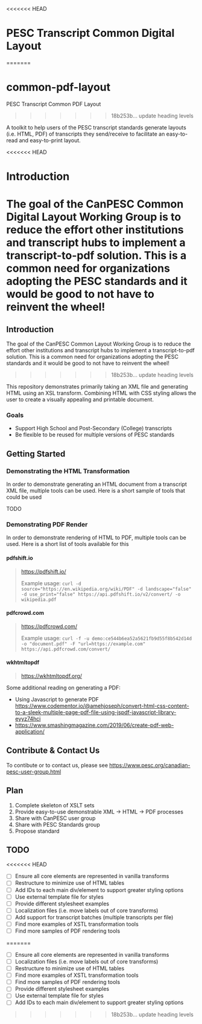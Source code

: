 <<<<<<< HEAD
# PESC Transcript Common Digital Layout
=======
# common-pdf-layout

PESC Transcript Common PDF Layout
>>>>>>> 18b253b... update heading levels

A toolkit to help users of the PESC transcript standards generate layouts (i.e. HTML, PDF) of transcripts they send/receive to facilitate an easy-to-read and easy-to-print layout.

<<<<<<< HEAD
# Introduction 
The goal of the CanPESC Common Digital Layout Working Group is to reduce the effort other institutions and transcript hubs to implement a transcript-to-pdf solution.  This is a common need for organizations adopting the PESC standards and it would be good to not have to reinvent the wheel!
=======
## Introduction

The goal of the CanPESC Common Layout Working Group is to reduce the effort other institutions and transcript hubs to implement a transcript-to-pdf solution.  This is a common need for organizations adopting the PESC standards and it would be good to not have to reinvent the wheel!
>>>>>>> 18b253b... update heading levels

This repository demonstrates primarily taking an XML file and generating HTML using an XSL transform.  Combining HTML with CSS styling allows the user to create a visually appealing and printable document.

### Goals

- Support High School and Post-Secondary (College) transcripts
- Be flexible to be reused for multiple versions of PESC standards

## Getting Started

### Demonstrating the HTML Transformation

In order to demonstrate generating an HTML document from a transcript XML file, multiple tools can be used.  Here is a short sample of tools that could be used

TODO

### Demonstrating PDF Render

In order to demonstrate rendering of HTML to PDF, multiple tools can be used.  Here is a short list of tools available for this

#### pdfshift.io

> <https://pdfshift.io/>
>
> Example usage:
> `curl -d source="https://en.wikipedia.org/wiki/PDF" -d landscape="false" -d use_print="false" https://api.pdfshift.io/v2/convert/ -o wikipedia.pdf`

#### pdfcrowd.com

> <https://pdfcrowd.com/>
>
> Example usage:
> `curl -f -u demo:ce544b6ea52a5621fb9d55f8b542d14d -o "document.pdf" -F "url=https://example.com" https://api.pdfcrowd.com/convert/`

#### wkhtmltopdf

> <https://wkhtmltopdf.org/>

Some additional reading on generating a PDF:

- Using Javascript to generate PDF
<https://www.codementor.io/@amehjoseph/convert-html-css-content-to-a-sleek-multiple-page-pdf-file-using-jspdf-javascript-library-eyyz74hci>
- <https://www.smashingmagazine.com/2019/06/create-pdf-web-application/>

## Contribute & Contact Us

To contibute or to contact us, please see <https://www.pesc.org/canadian-pesc-user-group.html>

## Plan

1. Complete skeleton of XSLT sets
2. Provide easy-to-use demonstrable XML -> HTML -> PDF processes
3. Share with CanPESC user group
4. Share with PESC Standards group
5. Propose standard

## TODO

<<<<<<< HEAD
* [ ] Ensure all core elements are represented in vanilla transforms
* [ ] Restructure to minimize use of HTML tables
* [ ] Add IDs to each main div/element to support greater styling options
* [ ] Use external template file for styles
* [ ] Provide different stylesheet examples
* [ ] Localization files (i.e. move labels out of core transforms)
* [ ] Add support for transcript batches (multiple transcripts per file)
* [ ] Find more examples of XSTL transformation tools
* [ ] Find more samples of PDF rendering tools

=======
- [ ] Ensure all core elements are represented in vanilla transforms
- [ ] Localization files (i.e. move labels out of core transforms)
- [ ] Restructure to minimize use of HTML tables
- [ ] Find more examples of XSTL transformation tools
- [ ] Find more samples of PDF rendering tools
- [ ] Provide different stylesheet examples
- [ ] Use external template file for styles
- [ ] Add IDs to each main div/element to support greater styling options
>>>>>>> 18b253b... update heading levels
